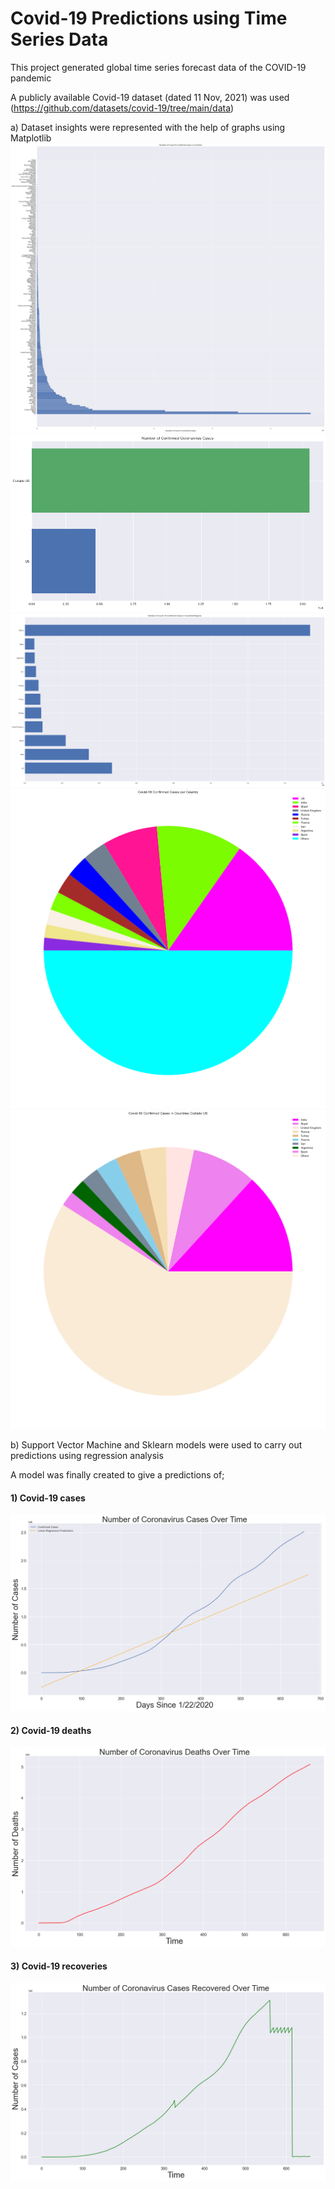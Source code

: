 # Covid-19 Predictions using Time Series Data

This project generated global time series forecast data of the COVID-19 pandemic

A publicly available Covid-19 dataset (dated 11 Nov, 2021) was used (https://github.com/datasets/covid-19/tree/main/data)

a) Dataset insights were represented with the help of graphs using Matplotlib
![This is an image](https://github.com/pankajrajdeo/Covid-19-Predictions-using-Time-Series-Data/blob/main/Images/a.png)
![This is an image](https://github.com/pankajrajdeo/Covid-19-Predictions-using-Time-Series-Data/blob/main/Images/a1.png)
![This is an image](https://github.com/pankajrajdeo/Covid-19-Predictions-using-Time-Series-Data/blob/main/Images/a2.png)
![This is an image](https://github.com/pankajrajdeo/Covid-19-Predictions-using-Time-Series-Data/blob/main/Images/a3.png)
![This is an image](https://github.com/pankajrajdeo/Covid-19-Predictions-using-Time-Series-Data/blob/main/Images/a4.png)

b) Support Vector Machine and Sklearn models were used to carry out predictions using regression analysis

A model was finally created to give a predictions of; 

#### 1) Covid-19 cases 
![This is an image](https://github.com/pankajrajdeo/Covid-19-Predictions-using-Time-Series-Data/blob/main/Images/b.png)
#### 2) Covid-19 deaths
![This is an image](https://github.com/pankajrajdeo/Covid-19-Predictions-using-Time-Series-Data/blob/main/Images/b1.png)
#### 3) Covid-19 recoveries
![This is an image](https://github.com/pankajrajdeo/Covid-19-Predictions-using-Time-Series-Data/blob/main/Images/b2.png)

